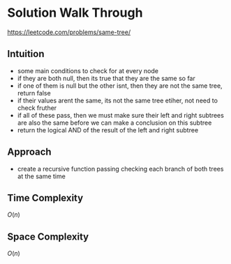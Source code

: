 # Solution Walk Through
https://leetcode.com/problems/same-tree/

## Intuition
- some main conditions to check for at every node
- if they are both null, then its true that they are the same so far
- if one of them is null but the other isnt, then they are not the same tree, return false
- if their values arent the same, its not the same tree etiher, not need to check fruther
- if all of these pass, then we must make sure their left and right subtrees are also the same before we can make a conclusion on this subtree
- return the logical AND of the result of the left and right subtree

## Approach
- create a recursive function passing checking each branch of both trees at the same time

## Time Complexity
$O(n)$

## Space Complexity
$O(n)$



